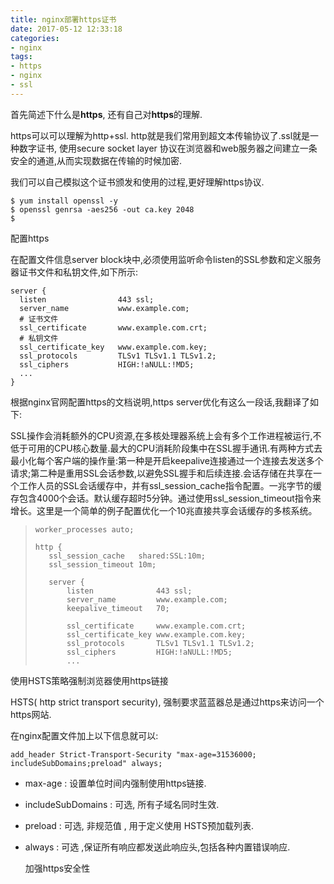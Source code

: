 ```yaml
---
title: nginx部署https证书
date: 2017-05-12 12:33:18
categories:
- nginx
tags:
- https
- nginx
- ssl
---
```


<!-- more -->

首先简述下什么是**https**, 还有自己对**https**的理解.

https可以可以理解为http+ssl. http就是我们常用到超文本传输协议了.ssl就是一种数字证书, 使用secure socket layer 协议在浏览器和web服务器之间建立一条安全的通道,从而实现数据在传输的时候加密.

我们可以自己模拟这个证书颁发和使用的过程,更好理解https协议.

```shell
$ yum install openssl -y
$ openssl genrsa -aes256 -out ca.key 2048
$ 
```

配置https

在配置文件信息server block块中,必须使用监听命令listen的SSL参数和定义服务器证书文件和私钥文件,如下所示:

```shell
server {
  listen				443 ssl;
  server_name			www.example.com;
  # 证书文件
  ssl_certificate		www.example.com.crt;
  # 私钥文件
  ssl_certificate_key	www.example.com.key;
  ssl_protocols			TLSv1 TLSv1.1 TLSv1.2;
  ssl_ciphers			HIGH:!aNULL:!MD5;
  ...
}
```

根据nginx官网配置https的文档说明,https server优化有这么一段话,我翻译了如下:

SSL操作会消耗额外的CPU资源,在多核处理器系统上会有多个工作进程被运行,不低于可用的CPU核心数量.最大的CPU消耗阶段集中在SSL握手通讯.有两种方式去最小化每个客户端的操作量:第一种是开启keepalive连接通过一个连接去发送多个请求;第二种是重用SSL会话参数,以避免SSL握手和后续连接.会话存储在共享在一个工作人员的SSL会话缓存中，并有ssl_session_cache指令配置。一兆字节的缓存包含4000个会话。默认缓存超时5分钟。通过使用ssl_session_timeout指令来增长。这里是一个简单的例子配置优化一个10兆直接共享会话缓存的多核系统。

>```
>worker_processes auto;
>
>http {
>    ssl_session_cache   shared:SSL:10m;
>    ssl_session_timeout 10m;
>
>    server {
>        listen              443 ssl;
>        server_name         www.example.com;
>        keepalive_timeout   70;
>
>        ssl_certificate     www.example.com.crt;
>        ssl_certificate_key www.example.com.key;
>        ssl_protocols       TLSv1 TLSv1.1 TLSv1.2;
>        ssl_ciphers         HIGH:!aNULL:!MD5;
>        ...
>```

 使用HSTS策略强制浏览器使用https链接

HSTS( http strict transport security), 强制要求蓝蓝器总是通过https来访问一个https网站.

在nginx配置文件加上以下信息就可以:

```shell
add_header Strict-Transport-Security "max-age=31536000; includeSubDomains;preload" always;
```

- max-age : 设置单位时间内强制使用https链接.

- includeSubDomains : 可选, 所有子域名同时生效.

- preload : 可选, 非规范值 , 用于定义使用 HSTS预加载列表.

- always : 可选 ,保证所有响应都发送此响应头,包括各种内置错误响应.

  加强https安全性
